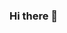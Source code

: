 ### Hi there 👋

<!--
**rapando/rapando** is a ✨ _special_ ✨ repository because its `README.md` (this file) appears on your GitHub profile.

Here are some ideas to get you started:

- 🔭 I’m currently working on Backend Systems
- 🌱 I’m currently learning ...
- 👯 I’m looking to collaborate on Docker
- 🤔 I’m looking for help with ...
- 💬 Ask me about Docker, DB, Backend APIs
- 📫 How to reach me: Twitter @_rapando
- 😄 Pronouns: He
- ⚡ Fun fact: Poet
-->
